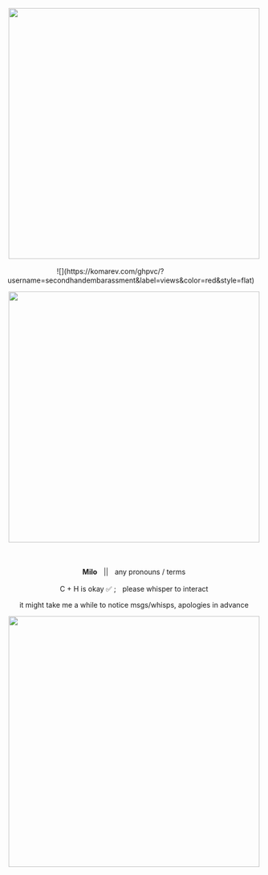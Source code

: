 <p align="center">

<img src="https://64.media.tumblr.com/5d512005d414f718a6d3690150f9be0e/4e325ded17b381af-a2/s2048x3072/da1e84e26c1423aeb23cb26cfa7312f21523e5cd.pnj" width="500">
</p>ㅤㅤㅤㅤㅤㅤ ㅤ
![](https://komarev.com/ghpvc/?username=secondhandembarassment&label=views&color=red&style=flat)

<p align="center">
<img src="https://64.media.tumblr.com/49be84abe827499b4ab60765b6d3293c/tumblr_inline_n3jrmga1UP1rx7gub.jpg" width="500">
</p>  
ㅤㅤ
<p align="center"><b>Milo</b>ㅤ||ㅤany pronouns / terms</p>
<p align="center">C + H is okay ✅ ;ㅤplease whisper to interact</p>
<p align="center">it might take me a while to notice msgs/whisps, apologies in advance</p>
<p align="center">
<img src="https://64.media.tumblr.com/5381946ed1fe5b94297b75e0effb59d7/4e325ded17b381af-31/s2048x3072/c9412988206cd365d955993929a4267ee9151e7a.pnj" width="500">
</p>
